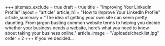 +++
sitemap_exclude = true
draft = true
title = "Improving Your LinkedIn Profile"
layout = "article"
article_h1 = "How to Improve Your LinkedIn Profile"
article_summary = "The idea of getting your own site can seem pretty daunting. From jargon busting common website terms to helping you decide whether your business needs a website, here’s what you need to know about taking your business online."
article_image = "/uploads/checklist.jpg"
order = 2
+++
If you've decided...
